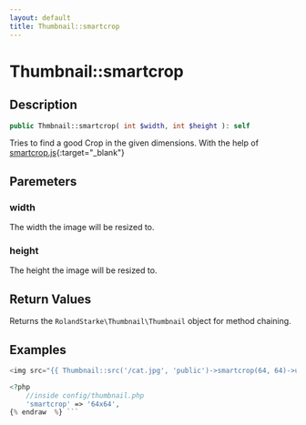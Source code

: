 ```yaml
---
layout: default
title: Thumbnail::smartcrop
---
```


# Thumbnail::smartcrop

## Description

```php
public Thmbnail::smartcrop( int $width, int $height ): self
```

Tries to find a good Crop in the given dimensions. With the help of [smartcrop.js](https://github.com/jwagner/smartcrop.js/){:target="_blank"}

## Paremeters

### width

The width the image will be resized to.

### height

The height the image will be resized to.

## Return Values

Returns the `RolandStarke\Thumbnail\Thumbnail` object for method chaining.

## Examples

```php {% raw  %}
<img src="{{ Thumbnail::src('/cat.jpg', 'public')->smartcrop(64, 64)->url() }}">

<?php
    //inside config/thumbnail.php
    'smartcrop' => '64x64',
{% endraw  %} ```
